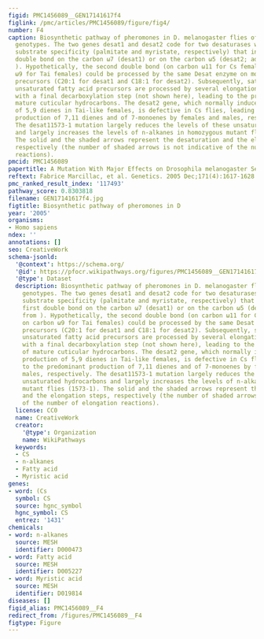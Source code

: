 ```yaml
---
figid: PMC1456089__GEN17141617f4
figlink: /pmc/articles/PMC1456089/figure/fig4/
number: F4
caption: Biosynthetic pathway of pheromones in D. melanogaster flies of different
  genotypes. The two genes desat1 and desat2 code for two desaturases with different
  substrate specificity (palmitate and myristate, respectively) that introduce a first
  double bond on the carbon ω7 (desat1) or on the carbon ω5 (desat2; adapted from
  ). Hypothetically, the second double bond (on carbon ω11 for Cs females and on carbon
  ω9 for Tai females) could be processed by the same Desat enzyme on mono-unsaturated
  precursors (C20:1 for desat1 and C18:1 for desat2). Subsequently, saturated and
  unsaturated fatty acid precursors are processed by several elongation steps coupled
  with a final decarboxylation step (not shown here), leading to the production of
  mature cuticular hydrocarbons. The desat2 gene, which normally induces the production
  of 5,9 dienes in Tai-like females, is defective in Cs flies, leading to the predominant
  production of 7,11 dienes and of 7-monoenes by females and males, respectively.
  The desat11573-1 mutation largely reduces the levels of these unsaturated hydrocarbons
  and largely increases the levels of n-alkanes in homozygous mutant flies (1573-1).
  The solid and the shaded arrows represent the desaturation and the elongation steps,
  respectively (the number of shaded arrows is not indicative of the number of elongation
  reactions).
pmcid: PMC1456089
papertitle: A Mutation With Major Effects on Drosophila melanogaster Sex Pheromones.
reftext: Fabrice Marcillac, et al. Genetics. 2005 Dec;171(4):1617-1628.
pmc_ranked_result_index: '117493'
pathway_score: 0.8303818
filename: GEN17141617f4.jpg
figtitle: Biosynthetic pathway of pheromones in D
year: '2005'
organisms:
- Homo sapiens
ndex: ''
annotations: []
seo: CreativeWork
schema-jsonld:
  '@context': https://schema.org/
  '@id': https://pfocr.wikipathways.org/figures/PMC1456089__GEN17141617f4.html
  '@type': Dataset
  description: Biosynthetic pathway of pheromones in D. melanogaster flies of different
    genotypes. The two genes desat1 and desat2 code for two desaturases with different
    substrate specificity (palmitate and myristate, respectively) that introduce a
    first double bond on the carbon ω7 (desat1) or on the carbon ω5 (desat2; adapted
    from ). Hypothetically, the second double bond (on carbon ω11 for Cs females and
    on carbon ω9 for Tai females) could be processed by the same Desat enzyme on mono-unsaturated
    precursors (C20:1 for desat1 and C18:1 for desat2). Subsequently, saturated and
    unsaturated fatty acid precursors are processed by several elongation steps coupled
    with a final decarboxylation step (not shown here), leading to the production
    of mature cuticular hydrocarbons. The desat2 gene, which normally induces the
    production of 5,9 dienes in Tai-like females, is defective in Cs flies, leading
    to the predominant production of 7,11 dienes and of 7-monoenes by females and
    males, respectively. The desat11573-1 mutation largely reduces the levels of these
    unsaturated hydrocarbons and largely increases the levels of n-alkanes in homozygous
    mutant flies (1573-1). The solid and the shaded arrows represent the desaturation
    and the elongation steps, respectively (the number of shaded arrows is not indicative
    of the number of elongation reactions).
  license: CC0
  name: CreativeWork
  creator:
    '@type': Organization
    name: WikiPathways
  keywords:
  - CS
  - n-alkanes
  - Fatty acid
  - Myristic acid
genes:
- word: (Cs
  symbol: CS
  source: hgnc_symbol
  hgnc_symbol: CS
  entrez: '1431'
chemicals:
- word: n-alkanes
  source: MESH
  identifier: D000473
- word: Fatty acid
  source: MESH
  identifier: D005227
- word: Myristic acid
  source: MESH
  identifier: D019814
diseases: []
figid_alias: PMC1456089__F4
redirect_from: /figures/PMC1456089__F4
figtype: Figure
---
```

